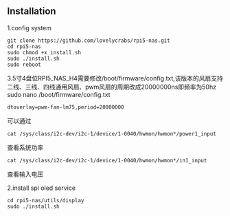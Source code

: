 ## Installation
1.config system
```shell
git clone https://github.com/lovelycrabs/rpi5-nas.git
cd rpi5-nas
sudo chmod +x install.sh
sudo ./install.sh
sudo reboot
```
3.5寸4盘位RPI5_NAS_H4需要修改/boot/firmware/config.txt,该版本的风扇支持二线、三线、四线通用风扇、pwm风扇的周期改成20000000ns即频率为50hz
sudo nano /boot/firmware/config.txt
```shell
dtoverlay=pwm-fan-lm75,period=20000000
```
可以通过
```shell
cat /sys/class/i2c-dev/i2c-1/device/1-0040/hwmon/hwmon*/power1_input
```
查看系统功率
```shell
cat /sys/class/i2c-dev/i2c-1/device/1-0040/hwmon/hwmon*/in1_input
```
查看输入电压

2.install spi oled service
```shell
cd rpi5-nas/utils/display
sudo ./install.sh
```
